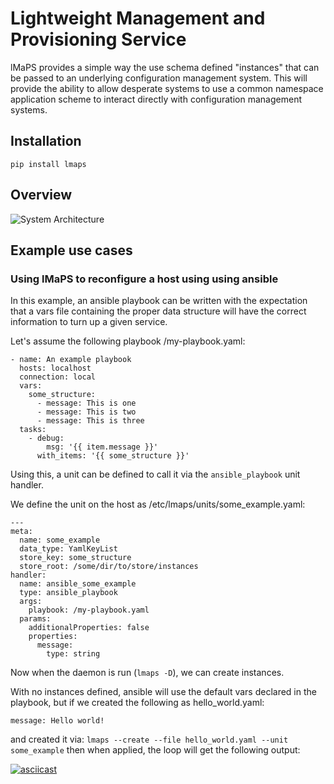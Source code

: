 Lightweight Management and Provisioning Service
===============================================
lMaPS provides a simple way the use schema defined "instances" that can
be passed to an underlying configuration management system.  This will
provide the ability to allow desperate systems to use a common namespace
application scheme to interact directly with configuration management
systems.

## Installation
```
pip install lmaps
```

## Overview
![System Architecture](.readmeimg/sysarch.png)

## Example use cases

### Using lMaPS to reconfigure a host using using ansible
In this example, an ansible playbook can be written with the expectation
that a vars file containing the proper data structure will have the
correct information to turn up a given service.

Let's assume the following playbook /my-playbook.yaml:
```
- name: An example playbook
  hosts: localhost
  connection: local
  vars:
    some_structure:
      - message: This is one
      - message: This is two
      - message: This is three
  tasks:
    - debug:
        msg: '{{ item.message }}'
      with_items: '{{ some_structure }}'
```
Using this, a unit can be defined to call it via the `ansible_playbook`
unit handler.

We define the unit on the host as /etc/lmaps/units/some_example.yaml:
```
---
meta:
  name: some_example
  data_type: YamlKeyList
  store_key: some_structure
  store_root: /some/dir/to/store/instances
handler:
  name: ansible_some_example
  type: ansible_playbook
  args:
    playbook: /my-playbook.yaml
  params:
    additionalProperties: false
    properties:
      message:
        type: string
```

Now when the daemon is run (`lmaps -D`), we can create instances.

With no instances defined, ansible will use the default vars declared
in the playbook, but if we created the following as hello_world.yaml:
```
message: Hello world!
```
and created it via:
`lmaps --create --file hello_world.yaml --unit some_example`
then when applied, the loop will get the following output:

[![asciicast](https://asciinema.org/a/AZC5wiglgxG5Vt83a1YBsOhyP.png)](https://asciinema.org/a/AZC5wiglgxG5Vt83a1YBsOhyP)


